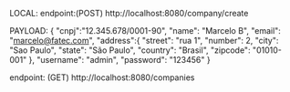 LOCAL:
endpoint:(POST) http://localhost:8080/company/create

PAYLOAD: {
"cnpj":"12.345.678/0001-90",
"name": "Marcelo B",
"email": "marcelo@fatec.com",
"address":{
"street": "rua 1",
"number": 2,
"city": "Sao Paulo",
"state": "São Paulo",
"country": "Brasil",
"zipcode": "01010-001"
},
"username": "admin",
"password": "123456"
}

endpoint: (GET) http://localhost:8080/companies
